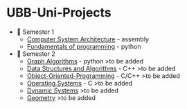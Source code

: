 # UBB-Uni-Projects


* :closed_book: Semester 1
  - [Computer System Architecture](https://github.com/913-Herta-Diana/Computer-Systems-Architecture.git) - assembly
  - [Fundamentals of programming](https://github.com/913-Herta-Diana/Fundamentals-Programming.git) - python  
* :green_book: Semester 2
   - [Graph Algorithms]() - python >to be added
   - [Data Structures and Algorithms]() - C++  >to be added
   - [Object-Oriented-Programming]() - C/C++ >to be added
   - [Operating Systems]() - C >to be added
   - [Dynamic Systems]()   >to be added
   - [Geometry]() >to be added


